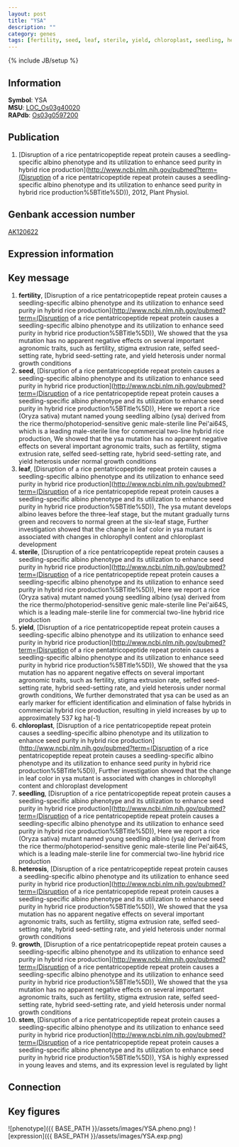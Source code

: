```yaml
---
layout: post
title: "YSA"
description: ""
category: genes
tags: [fertility, seed, leaf, sterile, yield, chloroplast, seedling, heterosis, growth, stem, Gene]
---
```

{% include JB/setup %}

## Information
__Symbol__: YSA  
__MSU__: [LOC_Os03g40020](http://rice.plantbiology.msu.edu/cgi-bin/ORF_infopage.cgi?orf=LOC_Os03g40020)  
__RAPdb__: [Os03g0597200](http://rapdb.dna.affrc.go.jp/viewer/gbrowse_details/irgsp1?name=Os03g0597200)  

## Publication
1. [Disruption of a rice pentatricopeptide repeat protein causes a seedling-specific albino phenotype and its utilization to enhance seed purity in hybrid rice production](http://www.ncbi.nlm.nih.gov/pubmed?term=(Disruption of a rice pentatricopeptide repeat protein causes a seedling-specific albino phenotype and its utilization to enhance seed purity in hybrid rice production%5BTitle%5D)), 2012, Plant Physiol.

## Genbank accession number
[AK120622](http://www.ncbi.nlm.nih.gov/nuccore/AK120622)

## Expression information

## Key message
1. __fertility__, [Disruption of a rice pentatricopeptide repeat protein causes a seedling-specific albino phenotype and its utilization to enhance seed purity in hybrid rice production](http://www.ncbi.nlm.nih.gov/pubmed?term=(Disruption of a rice pentatricopeptide repeat protein causes a seedling-specific albino phenotype and its utilization to enhance seed purity in hybrid rice production%5BTitle%5D)),  We showed that the ysa mutation has no apparent negative effects on several important agronomic traits, such as fertility, stigma extrusion rate, selfed seed-setting rate, hybrid seed-setting rate, and yield heterosis under normal growth conditions
2. __seed__, [Disruption of a rice pentatricopeptide repeat protein causes a seedling-specific albino phenotype and its utilization to enhance seed purity in hybrid rice production](http://www.ncbi.nlm.nih.gov/pubmed?term=(Disruption of a rice pentatricopeptide repeat protein causes a seedling-specific albino phenotype and its utilization to enhance seed purity in hybrid rice production%5BTitle%5D)),  Here we report a rice (Oryza sativa) mutant named young seedling albino (ysa) derived from the rice thermo/photoperiod-sensitive genic male-sterile line Pei'ai64S, which is a leading male-sterile line for commercial two-line hybrid rice production, We showed that the ysa mutation has no apparent negative effects on several important agronomic traits, such as fertility, stigma extrusion rate, selfed seed-setting rate, hybrid seed-setting rate, and yield heterosis under normal growth conditions
3. __leaf__, [Disruption of a rice pentatricopeptide repeat protein causes a seedling-specific albino phenotype and its utilization to enhance seed purity in hybrid rice production](http://www.ncbi.nlm.nih.gov/pubmed?term=(Disruption of a rice pentatricopeptide repeat protein causes a seedling-specific albino phenotype and its utilization to enhance seed purity in hybrid rice production%5BTitle%5D)),  The ysa mutant develops albino leaves before the three-leaf stage, but the mutant gradually turns green and recovers to normal green at the six-leaf stage, Further investigation showed that the change in leaf color in ysa mutant is associated with changes in chlorophyll content and chloroplast development
4. __sterile__, [Disruption of a rice pentatricopeptide repeat protein causes a seedling-specific albino phenotype and its utilization to enhance seed purity in hybrid rice production](http://www.ncbi.nlm.nih.gov/pubmed?term=(Disruption of a rice pentatricopeptide repeat protein causes a seedling-specific albino phenotype and its utilization to enhance seed purity in hybrid rice production%5BTitle%5D)),  Here we report a rice (Oryza sativa) mutant named young seedling albino (ysa) derived from the rice thermo/photoperiod-sensitive genic male-sterile line Pei'ai64S, which is a leading male-sterile line for commercial two-line hybrid rice production
5. __yield__, [Disruption of a rice pentatricopeptide repeat protein causes a seedling-specific albino phenotype and its utilization to enhance seed purity in hybrid rice production](http://www.ncbi.nlm.nih.gov/pubmed?term=(Disruption of a rice pentatricopeptide repeat protein causes a seedling-specific albino phenotype and its utilization to enhance seed purity in hybrid rice production%5BTitle%5D)),  We showed that the ysa mutation has no apparent negative effects on several important agronomic traits, such as fertility, stigma extrusion rate, selfed seed-setting rate, hybrid seed-setting rate, and yield heterosis under normal growth conditions, We further demonstrated that ysa can be used as an early marker for efficient identification and elimination of false hybrids in commercial hybrid rice production, resulting in yield increases by up to approximately 537 kg ha(-1)
6. __chloroplast__, [Disruption of a rice pentatricopeptide repeat protein causes a seedling-specific albino phenotype and its utilization to enhance seed purity in hybrid rice production](http://www.ncbi.nlm.nih.gov/pubmed?term=(Disruption of a rice pentatricopeptide repeat protein causes a seedling-specific albino phenotype and its utilization to enhance seed purity in hybrid rice production%5BTitle%5D)),  Further investigation showed that the change in leaf color in ysa mutant is associated with changes in chlorophyll content and chloroplast development
7. __seedling__, [Disruption of a rice pentatricopeptide repeat protein causes a seedling-specific albino phenotype and its utilization to enhance seed purity in hybrid rice production](http://www.ncbi.nlm.nih.gov/pubmed?term=(Disruption of a rice pentatricopeptide repeat protein causes a seedling-specific albino phenotype and its utilization to enhance seed purity in hybrid rice production%5BTitle%5D)),  Here we report a rice (Oryza sativa) mutant named young seedling albino (ysa) derived from the rice thermo/photoperiod-sensitive genic male-sterile line Pei'ai64S, which is a leading male-sterile line for commercial two-line hybrid rice production
8. __heterosis__, [Disruption of a rice pentatricopeptide repeat protein causes a seedling-specific albino phenotype and its utilization to enhance seed purity in hybrid rice production](http://www.ncbi.nlm.nih.gov/pubmed?term=(Disruption of a rice pentatricopeptide repeat protein causes a seedling-specific albino phenotype and its utilization to enhance seed purity in hybrid rice production%5BTitle%5D)),  We showed that the ysa mutation has no apparent negative effects on several important agronomic traits, such as fertility, stigma extrusion rate, selfed seed-setting rate, hybrid seed-setting rate, and yield heterosis under normal growth conditions
9. __growth__, [Disruption of a rice pentatricopeptide repeat protein causes a seedling-specific albino phenotype and its utilization to enhance seed purity in hybrid rice production](http://www.ncbi.nlm.nih.gov/pubmed?term=(Disruption of a rice pentatricopeptide repeat protein causes a seedling-specific albino phenotype and its utilization to enhance seed purity in hybrid rice production%5BTitle%5D)),  We showed that the ysa mutation has no apparent negative effects on several important agronomic traits, such as fertility, stigma extrusion rate, selfed seed-setting rate, hybrid seed-setting rate, and yield heterosis under normal growth conditions
10. __stem__, [Disruption of a rice pentatricopeptide repeat protein causes a seedling-specific albino phenotype and its utilization to enhance seed purity in hybrid rice production](http://www.ncbi.nlm.nih.gov/pubmed?term=(Disruption of a rice pentatricopeptide repeat protein causes a seedling-specific albino phenotype and its utilization to enhance seed purity in hybrid rice production%5BTitle%5D)),  YSA is highly expressed in young leaves and stems, and its expression level is regulated by light

## Connection

## Key figures
![phenotype]({{ BASE_PATH }}/assets/images/YSA.pheno.png)
![expression]({{ BASE_PATH }}/assets/images/YSA.exp.png)


